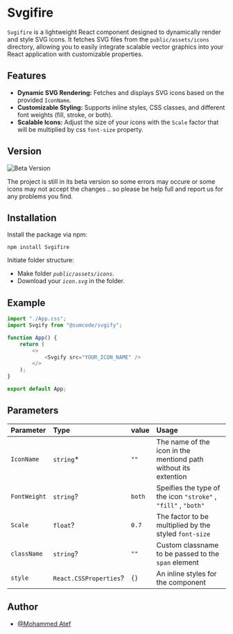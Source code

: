 # Svgifire

`Svgifire` is a lightweight React component designed to dynamically render and style SVG icons. It fetches SVG files from the `public/assets/icons` directory, allowing you to easily integrate scalable vector graphics into your React application with customizable properties.

## Features

-   **Dynamic SVG Rendering:** Fetches and displays SVG icons based on the provided `IconName`.
-   **Customizable Styling:** Supports inline styles, CSS classes, and different font weights (fill, stroke, or both).
-   **Scalable Icons:** Adjust the size of your icons with the `Scale` factor that will be multiplied by css `font-size` property.

## Version

![Beta Version](https://img.shields.io/badge/Beta_Version-0.0.1-red.svg)

The project is still in its beta version so some errors may occure or some icons may not accept the changes .. so please be help full and report us for any problems you find.

## Installation

Install the package via npm:

```
npm install Svgifire
```

Initiate folder structure:

-   Make folder _`public/assets/icons`_.
-   Download your _`icon.svg`_ in the folder.

## Example

```js
import "./App.css";
import Svgify from "@sumcode/svgify";

function App() {
    return (
        <>
            <Svgify src="YOUR_ICON_NAME" />
        </>
    );
}

export default App;
```

## Parameters

| Parameter    | Type                   | value  | Usage                                                           |
| :----------- | :--------------------- | :----- | :-------------------------------------------------------------- |
| `IconName`   | `string`\*             | `""`   | The name of the icon in the mentiond path without its extention |
| `FontWeight` | `string`?              | `both` | Speifies the type of the icon `"stroke"` , `"fill"` , `"both"`  |
| `Scale`      | `float`?               | `0.7`  | The factor to be multiplied by the styled `font-size`           |
| `className`  | `string`?              | `""`   | Custom classname to be passed to the `span` element             |
| `style`      | `React.CSSProperties`? | `{}`   | An inline styles for the component                              |

## Author

-   [@Mohammed Atef](https://github.com/M7mmedATeF)
